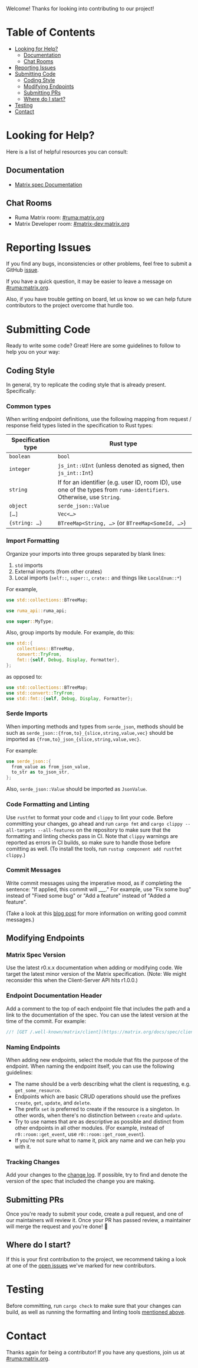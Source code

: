 Welcome! Thanks for looking into contributing to our project!

# Table of Contents

- [Looking for Help?](#looking-for-help)
  - [Documentation](#documentation)
  - [Chat Rooms](#chat-rooms)
- [Reporting Issues](#reporting-issues)
- [Submitting Code](#submitting-code)
  - [Coding Style](#coding-style)
  - [Modifying Endpoints](#modifying-endpoints)
  - [Submitting PRs](#submitting-prs)
  - [Where do I start?](#where-do-i-start)
- [Testing](#testing)
- [Contact](#contact)

# Looking for Help?

Here is a list of helpful resources you can consult:

## Documentation

- [Matrix spec Documentation](https://matrix.org/docs/spec/)

## Chat Rooms

- Ruma Matrix room: [#ruma:matrix.org](https://matrix.to/#/#ruma:matrix.org)
- Matrix Developer room: [#matrix-dev:matrix.org](https://matrix.to/#/#matrix-dev:matrix.org)

# Reporting Issues

If you find any bugs, inconsistencies or other problems, feel free to submit
a GitHub [issue](issues).

If you have a quick question, it may be easier to leave a message on
[#ruma:matrix.org](https://matrix.to/#/#ruma:matrix.org).

Also, if you have trouble getting on board, let us know so we can help future
contributors to the project overcome that hurdle too.

# Submitting Code

Ready to write some code? Great! Here are some guidelines to follow to
help you on your way:

## Coding Style

In general, try to replicate the coding style that is already present. Specifically:

### Common types

When writing endpoint definitions, use the following mapping from request /
response field types listed in the specification to Rust types:

Specification type | Rust type
-------------------|---------------------------------------------------------------------------------------------------------------------
`boolean`          | `bool`
`integer`          | `js_int::UInt` (unless denoted as signed, then `js_int::Int`)
`string`           | If for an identifier (e.g. user ID, room ID), use one of the types from `ruma-identifiers`. Otherwise, use `String`.
`object`           | `serde_json::Value`
`[…]`              | `Vec<…>`
`{string: …}`      | `BTreeMap<String, …>` (or `BTreeMap<SomeId, …>`)

### Import Formatting

Organize your imports into three groups separated by blank lines:

1. `std` imports
1. External imports (from other crates)
1. Local imports (`self::`, `super::`, `crate::` and things like `LocalEnum::*`)

For example,

```rust
use std::collections::BTreeMap;

use ruma_api::ruma_api;

use super::MyType;
```

Also, group imports by module. For example, do this:

```rust
use std::{
    collections::BTreeMap,
    convert::TryFrom,
    fmt::{self, Debug, Display, Formatter},
};
```

as opposed to:

```rust
use std::collections::BTreeMap;
use std::convert::TryFrom;
use std::fmt::{self, Debug, Display, Formatter};
```

### Serde Imports

When importing methods and types from `serde_json`, methods should be such as
`serde_json::{from,to}_{slice,string,value,vec}` should be imported as
`{from,to}_json_{slice,string,value,vec}`.

For example:

```rust
use serde_json::{
  from_value as from_json_value,
  to_str as to_json_str,
};
```

Also, `serde_json::Value` should be imported as `JsonValue`.

### Code Formatting and Linting

Use `rustfmt` to format your code and `clippy` to lint your code. Before
committing your changes, go ahead and run `cargo fmt` and
`cargo clippy --all-targets --all-features` on the repository to make sure that
the formatting and linting checks pass in CI. Note that `clippy` warnings are
reported as errors in CI builds, so make sure to handle those before
comitting as well. (To install the tools, run `rustup component add rustfmt
clippy`.)

### Commit Messages

Write commit messages using the imperative mood, as if completing the sentence:
"If applied, this commit will \_\_\_." For example, use "Fix some bug" instead
of "Fixed some bug" or "Add a feature" instead of "Added a feature".

(Take a look at this
[blog post](https://www.freecodecamp.org/news/writing-good-commit-messages-a-practical-guide/)
for more information on writing good commit messages.)

## Modifying Endpoints

### Matrix Spec Version

Use the latest r0.x.x documentation when adding or modifying code. We target
the latest minor version of the Matrix specification. (Note: We might
reconsider this when the Client-Server API hits r1.0.0.)

### Endpoint Documentation Header

Add a comment to the top of each endpoint file that includes the path
and a link to the documentation of the spec. You can use the latest
version at the time of the commit. For example:

```rust
//! [GET /.well-known/matrix/client](https://matrix.org/docs/spec/client_server/r0.4.0#get-well-known-matrix-client)
```

### Naming Endpoints

When adding new endpoints, select the module that fits the purpose of the
endpoint. When naming the endpoint itself, you can use the following
guidelines:
- The name should be a verb describing what the client is requesting, e.g.
  `get_some_resource`.
- Endpoints which are basic CRUD operations should use the prefixes
  `create`, `get`, `update`, and `delete`.
- The prefix `set` is preferred to create if the resource is a singleton.
  In other words, when there's no distinction between `create` and `update`.
- Try to use names that are as descriptive as possible and distinct from
  other endpoints in all other modules. (For example, instead of
  `r0::room::get_event`, use `r0::room::get_room_event`).
- If you're not sure what to name it, pick any name and we can help you
  with it.

### Tracking Changes

Add your changes to the [change log](CHANGELOG.md). If possible, try to
find and denote the version of the spec that included the change you are
making.

## Submitting PRs

Once you're ready to submit your code, create a pull request, and one of our
maintainers will review it. Once your PR has passed review, a maintainer will
merge the request and you're done! 🎉

## Where do I start?

If this is your first contribution to the project, we recommend taking a look
at one of the [open issues][] we've marked for new contributors.

[open issues]: issues?q=is%3Aopen+is%3Aissue+label%3Aeffort%2Feasy

# Testing

Before committing, run `cargo check` to make sure that your changes can build, as well as running the formatting and linting tools [mentioned above](#code-formatting-and-linting).

# Contact

Thanks again for being a contributor! If you have any questions, join us at
[#ruma:matrix.org](https://matrix.to/#/#ruma:matrix.org).

